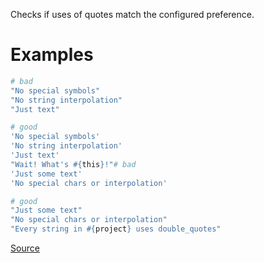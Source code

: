 
Checks if uses of quotes match the configured preference.

# Examples

```ruby
# bad
"No special symbols"
"No string interpolation"
"Just text"

# good
'No special symbols'
'No string interpolation'
'Just text'
"Wait! What's #{this}!"# bad
'Just some text'
'No special chars or interpolation'

# good
"Just some text"
"No special chars or interpolation"
"Every string in #{project} uses double_quotes"
```

[Source](http://www.rubydoc.info/gems/rubocop/RuboCop/Cop/Style/StringLiterals)